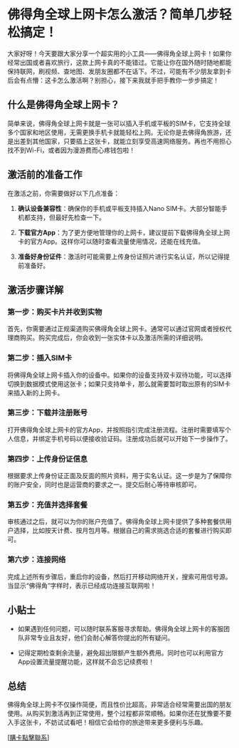 # 佛得角全球上网卡怎么激活？简单几步轻松搞定！

大家好呀！今天要跟大家分享一个超实用的小工具——佛得角全球上网卡！如果你经常出国或者喜欢旅行，这款上网卡真的不能错过。它能让你在国外随时随地都能保持联网，刷视频、查地图、发朋友圈都不在话下。不过，可能有不少朋友拿到卡后会有点懵：这卡怎么激活啊？别担心，接下来我就手把手教你一步步搞定！

## 什么是佛得角全球上网卡？

简单来说，佛得角全球上网卡就是一张可以插入手机或平板的SIM卡，它支持全球多个国家和地区使用，无需更换手机卡就能轻松上网。无论你是去佛得角旅游，还是出差到其他国家，只要插上这张卡，就能立刻享受高速网络服务。再也不用担心找不到Wi-Fi，或者因为漫游费而心疼钱包啦！

## 激活前的准备工作

在激活之前，你需要做好以下几点准备：

1. **确认设备兼容性**：确保你的手机或平板支持插入Nano SIM卡。大部分智能手机都支持，但最好先检查一下。
   
2. **下载官方App**：为了更方便地管理你的上网卡，建议提前下载佛得角全球上网卡的官方App。这样你可以随时查看流量使用情况，还能在线充值。

3. **准备好身份证件**：激活时可能需要上传身份证照片进行实名认证，所以记得提前准备好。

## 激活步骤详解

### 第一步：购买卡片并收到实物

首先，你需要通过正规渠道购买佛得角全球上网卡。通常可以通过官网或者授权代理商购买。购买完成后，你会收到一张实体卡以及激活所需的详细说明。

### 第二步：插入SIM卡

将佛得角全球上网卡插入你的设备中。如果你的设备支持双卡双待功能，可以选择切换到数据模式使用这张卡；如果只支持单卡，那么就需要暂时取出原有的SIM卡来插入新的上网卡。

### 第三步：下载并注册账号

打开佛得角全球上网卡的官方App，并按照指引完成注册流程。注册时需要填写个人信息，并绑定手机号码以便接收验证码。注册成功后就可以开始下一步操作了。

### 第四步：上传身份证信息

根据要求上传身份证正面及反面的照片资料，用于实名认证。这一步是为了保障你的账户安全，同时也是运营商的要求之一。提交后耐心等待审核即可。

### 第五步：充值并选择套餐

审核通过之后，就可以为你的账户充值了。佛得角全球上网卡提供了多种套餐供用户选择，比如按天计费、按月包月等。根据自己的需求挑选合适的套餐进行购买即可。

### 第六步：连接网络

完成上述所有步骤后，重启你的设备，然后打开移动网络开关，搜索可用信号源。当显示“佛得角”字样时，表示已经成功连接互联网啦！

## 小贴士

- 如果遇到任何问题，可以随时联系客服寻求帮助。佛得角全球上网卡的客服团队非常专业且友好，他们会耐心解答你提出的所有疑问。
  
- 记得定期检查剩余流量，避免超出限额产生额外费用。同时也可以利用官方App设置流量提醒功能，这样就不会忘记续费啦！

## 总结

佛得角全球上网卡不仅操作简便，而且性价比超高，非常适合经常需要出国的朋友使用。从购买到激活再到正常使用，整个过程都非常顺畅。如果你还在犹豫要不要入手这张卡，不妨试试看吧！相信它会给你的旅途带来更多便利与乐趣。

[[購卡點擊聯系](https://t.me/s/esim1088)]